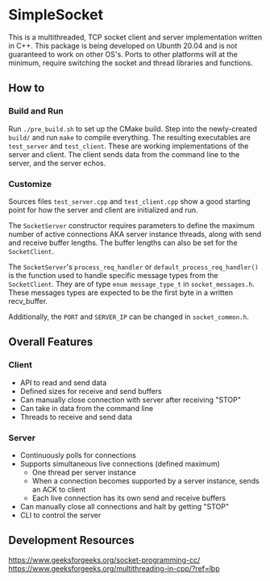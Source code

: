 # SimpleSocket

This is a multithreaded, TCP socket client and server implementation written in C++.  This package is being developed on Ubunth 20.04 and is not guaranteed to work on other OS's.  Ports to other platforms will at the minimum, require switching the socket and thread libraries and functions.

## How to
### Build and Run
Run ```./pre_build.sh``` to set up the CMake build.  Step into the newly-created ```build/``` and run ```make``` to compile everything.  The resulting executables are ```test_server``` and ```test_client```.  These are working implementations of the server and client.  The client sends data from the command line to the server, and the server echos.

### Customize
Sources files ```test_server.cpp``` and ```test_client.cpp``` show a good starting point for how the server and client are initialized and run.

The ```SocketServer``` constructor requires parameters to define the maximum number of active connections AKA server instance threads, along with send and receive buffer lengths.  The buffer lengths can also be set for the ```SocketClient```.

The ```SocketServer```'s ```process_req_handler``` or ```default_process_req_handler()``` is the function used to handle specific message types from the ```SocketClient```.  They are of type ```enum message_type_t``` in ```socket_messages.h```.  These messages types are expected to be the first byte in a written recv_buffer.

Additionally, the ```PORT``` and ```SERVER_IP``` can be changed in ```socket_common.h```.

## Overall Features

### Client
- API to read and send data
- Defined sizes for receive and send buffers
- Can manually close connection with server after receiving "STOP"
- Can take in data from the command line
- Threads to receive and send data

### Server
- Continuously polls for connections
- Supports simultaneous live connections (defined maximum)
    - One thread per server instance
    - When a connection becomes supported by a server instance, sends an ACK to client
    - Each live connection has its own send and receive buffers
- Can manually close all connections and halt by getting "STOP"
- CLI to control the server

## Development Resources
https://www.geeksforgeeks.org/socket-programming-cc/
https://www.geeksforgeeks.org/multithreading-in-cpp/?ref=lbp
